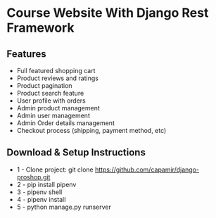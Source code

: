 # Course Website With Django Rest Framework

## Features

- Full featured shopping cart
- Product reviews and ratings
- Product pagination
- Product search feature
- User profile with orders
- Admin product management
- Admin user management
- Admin Order details management
- Checkout process (shipping, payment method, etc)

## Download & Setup Instructions

- 1 - Clone project: git clone https://github.com/capamir/django-proshop.git
- 2 - pip install pipenv
- 3 - pipenv shell
- 4 - pipenv install
- 5 - python manage.py runserver
